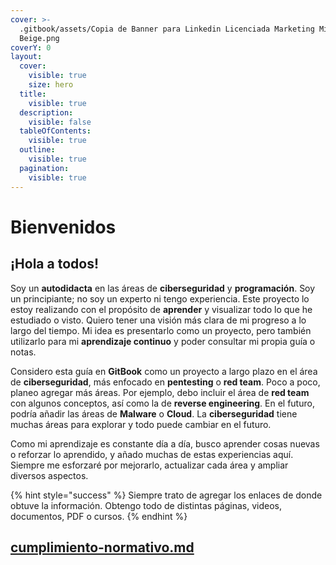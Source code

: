 ```yaml
---
cover: >-
  .gitbook/assets/Copia de Banner para Linkedin Licenciada Marketing Minimalista
  Beige.png
coverY: 0
layout:
  cover:
    visible: true
    size: hero
  title:
    visible: true
  description:
    visible: false
  tableOfContents:
    visible: true
  outline:
    visible: true
  pagination:
    visible: true
---
```


# Bienvenidos

## ¡Hola a todos!

Soy un **autodidacta** en las áreas de **ciberseguridad** y **programación**. Soy un principiante; no soy un experto ni tengo experiencia. Este proyecto lo estoy realizando con el propósito de **aprender** y visualizar todo lo que he estudiado o visto. Quiero tener una visión más clara de mi progreso a lo largo del tiempo. Mi idea es presentarlo como un proyecto, pero también utilizarlo para mi **aprendizaje continuo** y poder consultar mi propia guía o notas.

Considero esta guía en **GitBook** como un proyecto a largo plazo en el área de **ciberseguridad**, más enfocado en **pentesting** o **red team**. Poco a poco, planeo agregar más áreas. Por ejemplo, debo incluir el área de **red team** con algunos conceptos, así como la de **reverse engineering**. En el futuro, podría añadir las áreas de **Malware** o **Cloud**. La **ciberseguridad** tiene muchas áreas para explorar y todo puede cambiar en el futuro.

Como mi aprendizaje es constante día a día, busco aprender cosas nuevas o reforzar lo aprendido, y añado muchas de estas experiencias aquí. Siempre me esforzaré por mejorarlo, actualizar cada área y ampliar diversos aspectos.

{% hint style="success" %}
Siempre trato de agregar los enlaces de donde obtuve la información. Obtengo todo de distintas páginas, videos, documentos, PDF o cursos.
{% endhint %}

## [cumplimiento-normativo.md](ethical-hacker/ethical-hacker/cumplimiento-normativo.md "mention")
